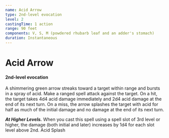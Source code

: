```yaml
---
name: Acid Arrow
type: 2nd-level evocation
level: 2
castingTime: 1 action
range: 90 feet
components: V, S, M (powdered rhubarb leaf and an adder's stomach)
duration: Instantaneous
---
```


# Acid Arrow

#### 2nd-level evocation

A shimmering green arrow streaks toward a target within range and bursts in a spray of acid. Make a ranged spell attack against the target. On a hit, the target takes 4d4 acid damage immediately and 2d4 acid damage at the end of its next turn. On a miss, the arrow splashes the target with acid for half as much of the initial damage and no damage at the end of its next turn.

_**At Higher Levels.**_ When you cast this spell using a spell slot of 3rd level or higher, the damage (both initial and later) increases by 1d4 for each slot level above 2nd. Acid Splash
